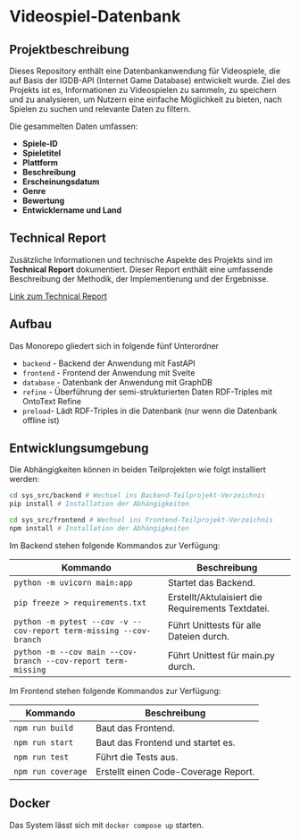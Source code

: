 # Videospiel-Datenbank

## Projektbeschreibung
Dieses Repository enthält eine Datenbankanwendung für Videospiele, die auf Basis der IGDB-API (Internet Game Database) entwickelt wurde. Ziel des Projekts ist es, Informationen zu Videospielen zu sammeln, zu speichern und zu analysieren, um Nutzern eine einfache Möglichkeit zu bieten, nach Spielen zu suchen und relevante Daten zu filtern.

Die gesammelten Daten umfassen:
- **Spiele-ID**
- **Spieletitel**
- **Plattform**
- **Beschreibung**
- **Erscheinungsdatum**
- **Genre**
- **Bewertung**
- **Entwicklername und Land**

## Technical Report

Zusätzliche Informationen und technische Aspekte des Projekts sind im **Technical Report** dokumentiert. Dieser Report enthält eine umfassende Beschreibung der Methodik, der Implementierung und der Ergebnisse.

[Link zum Technical Report](10.13140/RG.2.2.11272.60160)

## Aufbau

Das Monorepo gliedert sich in folgende fünf Unterordner 
- `backend` - Backend der Anwendung mit FastAPI
- `frontend` - Frontend der Anwendung mit Svelte
- `database` - Datenbank der Anwendung mit GraphDB
- `refine` - Überführung der semi-strukturierten Daten RDF-Triples mit OntoText Refine
- `preload`- Lädt RDF-Triples in die Datenbank (nur wenn die Datenbank offline ist) 

## Entwicklungsumgebung

Die Abhängigkeiten können in beiden Teilprojekten wie folgt installiert werden:

```bash
cd sys_src/backend # Wechsel ins Backend-Teilprojekt-Verzeichnis
pip install # Installation der Abhängigkeiten

cd sys_src/frontend # Wechsel ins Frontend-Teilprojekt-Verzeichnis
npm install # Installation der Abhängigkeiten
```

Im Backend stehen folgende Kommandos zur Verfügung:

| Kommando           | Beschreibung                                     |
|--------------------|--------------------------------------------------|
| `python -m uvicorn main:app` | Startet das Backend.|
| `pip freeze > requirements.txt` | Erstellt/Aktulaisiert die Requirements Textdatei.|
| `python -m pytest --cov -v --cov-report term-missing --cov-branch` | Führt Unittests für alle Dateien durch.|
| `python -m --cov main --cov-branch --cov-report term-missing` | Führt Unittest für main.py durch.|

Im Frontend stehen folgende Kommandos zur Verfügung:

| Kommando           | Beschreibung                         |
|--------------------|--------------------------------------|
| `npm run build`    | Baut das Frontend.                   |
| `npm run start`    | Baut das Frontend und startet es.    |
| `npm run test`     | Führt die Tests aus.                 |
| `npm run coverage` | Erstellt einen Code-Coverage Report. |


## Docker 

Das System lässt sich mit `docker compose up` starten.
